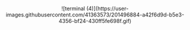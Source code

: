 
<p align="center">
  ![terminal (4)](https://user-images.githubusercontent.com/41363573/201496884-a42f6d9d-b5e3-4356-bf24-430ff5fe698f.gif)
</p>
